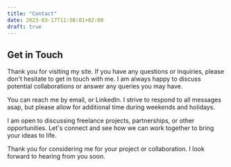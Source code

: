 ```yaml
---
title: "Contact"
date: 2023-03-17T11:58:01+02:00
draft: true
---
```


## Get in Touch

Thank you for visiting my site. If you have any questions or inquiries, please don't hesitate to get in touch with me. I am always happy to discuss potential collaborations or answer any queries you may have.

You can reach me by email, or LinkedIn. I strive to respond to all messages asap, but please allow for additional time during weekends and holidays.

I am open to discussing freelance projects, partnerships, or other opportunities. Let's connect and see how we can work together to bring your ideas to life.

Thank you for considering me for your project or collaboration. I look forward to hearing from you soon.
